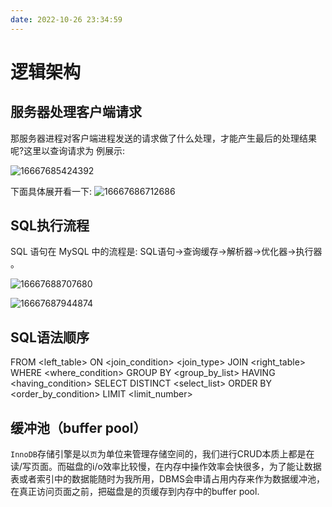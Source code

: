 ```yaml
---
date: 2022-10-26 23:34:59
---
```

# 逻辑架构
## 服务器处理客户端请求
那服务器进程对客户端进程发送的请求做了什么处理，才能产生最后的处理结果呢?这里以查询请求为
例展示:

![16667685424392](https://oss.xing.tools/2022/10/26/16667685424392.jpg)

下面具体展开看一下:
![16667686712686](https://oss.xing.tools/2022/10/26/16667686712686.jpg)


## SQL执行流程
SQL 语句在 MySQL 中的流程是: SQL语句→查询缓存→解析器→优化器→执行器 。

![16667688707680](https://oss.xing.tools/2022/10/26/16667688707680.jpg)


![16667687944874](https://oss.xing.tools/2022/10/26/16667687944874.jpg)
## SQL语法顺序
FROM <left_table>
ON <join_condition>
<join_type> JOIN <right_table>
WHERE <where_condition>
GROUP BY <group_by_list>
HAVING <having_condition>
SELECT
DISTINCT <select_list>
ORDER BY <order_by_condition>
LIMIT <limit_number>

## 缓冲池（buffer pool）
`InnoDB`存储引擎是以`页`为单位来管理存储空间的，我们进行CRUD本质上都是在读/写页面。而磁盘的i/o效率比较慢，在内存中操作效率会快很多，为了能让数据表或者索引中的数据能随时为我所用，DBMS会申请占用内存来作为数据缓冲池，在真正访问页面之前，把磁盘是的页缓存到内存中的buffer pool.

